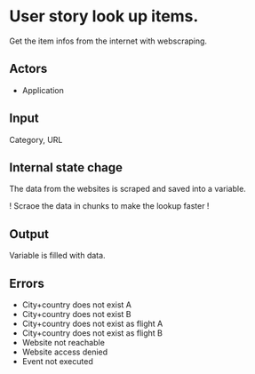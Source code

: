# User story look up items.

Get the item infos from the internet with webscraping.

## Actors 

+ Application

## Input

Category, URL 

## Internal state chage 

The data from the websites is scraped and saved into a variable.

! Scraoe the data in chunks to make the lookup faster !

## Output

Variable is filled with data.

## Errors

+ City+country does not exist A
+ City+country does not exist B
+ City+country does not exist as flight A
+ City+country does not exist as flight B
+ Website not reachable 
+ Website access denied
+ Event not executed